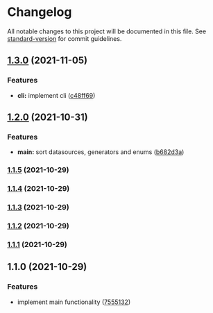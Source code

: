 # Changelog

All notable changes to this project will be documented in this file. See [standard-version](https://github.com/conventional-changelog/standard-version) for commit guidelines.

## [1.3.0](https://github.com/omar-dulaimi/prisma-schema-sorter/compare/v1.2.0...v1.3.0) (2021-11-05)


### Features

* **cli:** implement cli ([c48ff69](https://github.com/omar-dulaimi/prisma-schema-sorter/commit/c48ff698c756a7c8e8d3bcddfe57422acc1787f1))

## [1.2.0](https://github.com/omar-dulaimi/prisma-schema-sorter/compare/v1.1.5...v1.2.0) (2021-10-31)


### Features

* **main:** sort datasources, generators and enums ([b682d3a](https://github.com/omar-dulaimi/prisma-schema-sorter/commit/b682d3a0cfb230c087836bc0ec13c7d03b7c1ced))

### [1.1.5](https://github.com/omar-dulaimi/prisma-schema-sorter/compare/v1.1.4...v1.1.5) (2021-10-29)

### [1.1.4](https://github.com/omar-dulaimi/prisma-schema-sorter/compare/v1.1.2...v1.1.4) (2021-10-29)

### [1.1.3](https://github.com/omar-dulaimi/prisma-schema-sorter/compare/v1.1.2...v1.1.3) (2021-10-29)

### [1.1.2](https://github.com/omar-dulaimi/prisma-schema-sorter/compare/v1.1.1...v1.1.2) (2021-10-29)

### [1.1.1](https://github.com/omar-dulaimi/prisma-schema-sorter/compare/v1.1.0...v1.1.1) (2021-10-29)

## 1.1.0 (2021-10-29)


### Features

* implement main functionality ([7555132](https://github.com/omar-dulaimi/prisma-schema-sorter/commit/75551324256c8fe868f06636b5aaa267d8f5dea8))
